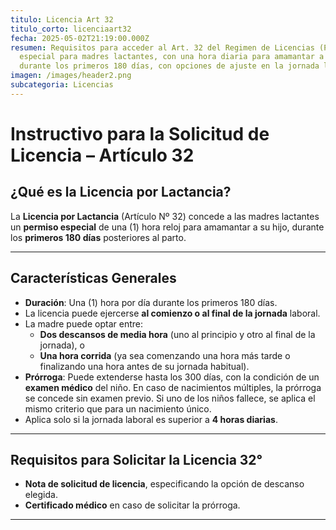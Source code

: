```yaml
---
titulo: Licencia Art 32
titulo_corto: licenciaart32
fecha: 2025-05-02T21:19:00.000Z
resumen: Requisitos para acceder al Art. 32 del Regimen de Licencias (Permiso
  especial para madres lactantes, con una hora diaria para amamantar a su hijo
  durante los primeros 180 días, con opciones de ajuste en la jornada laboral)
imagen: /images/header2.png
subcategoria: Licencias
---
```

# Instructivo para la Solicitud de Licencia – Artículo 32

## ¿Qué es la Licencia por Lactancia?

La **Licencia por Lactancia** (Artículo Nº 32) concede a las madres lactantes un **permiso especial** de una (1) hora reloj para amamantar a su hijo, durante los **primeros 180 días** posteriores al parto.

---

## Características Generales

- **Duración**: Una (1) hora por día durante los primeros 180 días.
- La licencia puede ejercerse **al comienzo o al final de la jornada** laboral.
- La madre puede optar entre:
  - **Dos descansos de media hora** (uno al principio y otro al final de la jornada), o
  - **Una hora corrida** (ya sea comenzando una hora más tarde o finalizando una hora antes de su jornada habitual).
- **Prórroga**: Puede extenderse hasta los 300 días, con la condición de un **examen médico** del niño. En caso de nacimientos múltiples, la prórroga se concede sin examen previo. Si uno de los niños fallece, se aplica el mismo criterio que para un nacimiento único.
- Aplica solo si la jornada laboral es superior a **4 horas diarias**.

---

## Requisitos para Solicitar la Licencia 32°

- **Nota de solicitud de licencia**, especificando la opción de descanso elegida.
- **Certificado médico** en caso de solicitar la prórroga.

---
